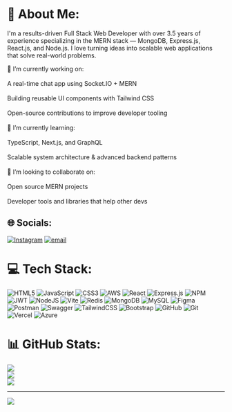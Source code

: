 # 💫 About Me:
<p>I'm a results-driven Full Stack Web Developer with over 3.5 years of experience specializing in the MERN stack — MongoDB, Express.js, React.js, and Node.js. I love turning ideas into scalable web applications that solve real-world problems.</p>
🔭 I’m currently working on:<br><br>A real-time chat app using Socket.IO + MERN<br><br>Building reusable UI components with Tailwind CSS<br><br>Open-source contributions to improve developer tooling<br><br>🌱 I’m currently learning:<br><br>TypeScript, Next.js, and GraphQL<br><br>Scalable system architecture & advanced backend patterns<br><br>👯 I’m looking to collaborate on:<br><br>Open source MERN projects<br><br>Developer tools and libraries that help other devs


## 🌐 Socials:
[![Instagram](https://img.shields.io/badge/Instagram-%23E4405F.svg?logo=Instagram&logoColor=white)](https://instagram.com/_its_pawan_d) [![email](https://img.shields.io/badge/Email-D14836?logo=gmail&logoColor=white)](mailto:kalyaanrao.d@gmail.com) 

# 💻 Tech Stack:
![HTML5](https://img.shields.io/badge/html5-%23E34F26.svg?style=for-the-badge&logo=html5&logoColor=white) ![JavaScript](https://img.shields.io/badge/javascript-%23323330.svg?style=for-the-badge&logo=javascript&logoColor=%23F7DF1E) ![CSS3](https://img.shields.io/badge/css3-%231572B6.svg?style=for-the-badge&logo=css3&logoColor=white) ![AWS](https://img.shields.io/badge/AWS-%23FF9900.svg?style=for-the-badge&logo=amazon-aws&logoColor=white) ![React](https://img.shields.io/badge/react-%2320232a.svg?style=for-the-badge&logo=react&logoColor=%2361DAFB) ![Express.js](https://img.shields.io/badge/express.js-%23404d59.svg?style=for-the-badge&logo=express&logoColor=%2361DAFB) ![NPM](https://img.shields.io/badge/NPM-%23CB3837.svg?style=for-the-badge&logo=npm&logoColor=white) ![JWT](https://img.shields.io/badge/JWT-black?style=for-the-badge&logo=JSON%20web%20tokens) ![NodeJS](https://img.shields.io/badge/node.js-6DA55F?style=for-the-badge&logo=node.js&logoColor=white) ![Vite](https://img.shields.io/badge/vite-%23646CFF.svg?style=for-the-badge&logo=vite&logoColor=white) ![Redis](https://img.shields.io/badge/redis-%23DD0031.svg?style=for-the-badge&logo=redis&logoColor=white) ![MongoDB](https://img.shields.io/badge/MongoDB-%234ea94b.svg?style=for-the-badge&logo=mongodb&logoColor=white) ![MySQL](https://img.shields.io/badge/mysql-4479A1.svg?style=for-the-badge&logo=mysql&logoColor=white) ![Figma](https://img.shields.io/badge/figma-%23F24E1E.svg?style=for-the-badge&logo=figma&logoColor=white) ![Postman](https://img.shields.io/badge/Postman-FF6C37?style=for-the-badge&logo=postman&logoColor=white) ![Swagger](https://img.shields.io/badge/-Swagger-%23Clojure?style=for-the-badge&logo=swagger&logoColor=white) ![TailwindCSS](https://img.shields.io/badge/tailwindcss-%2338B2AC.svg?style=for-the-badge&logo=tailwind-css&logoColor=white) ![Bootstrap](https://img.shields.io/badge/bootstrap-%238511FA.svg?style=for-the-badge&logo=bootstrap&logoColor=white) ![GitHub](https://img.shields.io/badge/github-%23121011.svg?style=for-the-badge&logo=github&logoColor=white) ![Git](https://img.shields.io/badge/git-%23F05033.svg?style=for-the-badge&logo=git&logoColor=white) ![Vercel](https://img.shields.io/badge/vercel-%23000000.svg?style=for-the-badge&logo=vercel&logoColor=white) ![Azure](https://img.shields.io/badge/azure-%230072C6.svg?style=for-the-badge&logo=microsoftazure&logoColor=white)
# 📊 GitHub Stats:
![](https://github-readme-stats.vercel.app/api?username=kalyanmern&theme=dark&hide_border=false&include_all_commits=false&count_private=false)<br/>
![](https://nirzak-streak-stats.vercel.app/?user=kalyanmern&theme=dark&hide_border=false)<br/>
![](https://github-readme-stats.vercel.app/api/top-langs/?username=kalyanmern&theme=dark&hide_border=false&include_all_commits=false&count_private=false&layout=compact)

---
[![](https://visitcount.itsvg.in/api?id=kalyanmern&icon=0&color=0)](https://visitcount.itsvg.in)

<!-- Proudly created with GPRM ( https://gprm.itsvg.in ) -->
